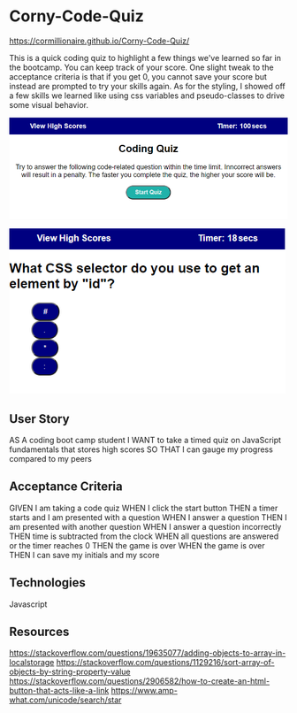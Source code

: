 # Corny-Code-Quiz
https://cormillionaire.github.io/Corny-Code-Quiz/

This is a quick coding quiz to highlight a few things we've learned so far in the bootcamp. You can keep track of your score. 
One slight tweak to the acceptance criteria is that if you get 0, you cannot save your score but instead are prompted to try your skills again. 
As for the styling, I showed off a few skills we learned like using css variables and pseudo-classes to drive some visual behavior.

![alt text](./images/coding%20quiz.PNG)

![alt text](./images/code-quiz-question.PNG)

## User Story
AS A coding boot camp student
I WANT to take a timed quiz on JavaScript fundamentals that stores high scores
SO THAT I can gauge my progress compared to my peers


## Acceptance Criteria
GIVEN I am taking a code quiz
WHEN I click the start button
THEN a timer starts and I am presented with a question
WHEN I answer a question
THEN I am presented with another question
WHEN I answer a question incorrectly
THEN time is subtracted from the clock
WHEN all questions are answered or the timer reaches 0
THEN the game is over
WHEN the game is over
THEN I can save my initials and my score

## Technologies
Javascript

## Resources
https://stackoverflow.com/questions/19635077/adding-objects-to-array-in-localstorage
https://stackoverflow.com/questions/1129216/sort-array-of-objects-by-string-property-value
https://stackoverflow.com/questions/2906582/how-to-create-an-html-button-that-acts-like-a-link
https://www.amp-what.com/unicode/search/star

